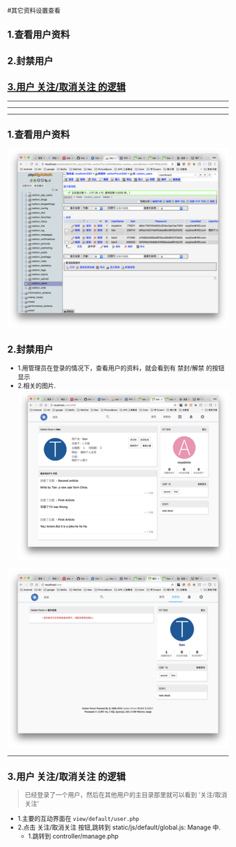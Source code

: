 #其它资料设置查看


## 1.查看用户资料
## 2.封禁用户
## [3.用户 关注/取消关注 的逻辑](#follow)


***
***
***


## 1.查看用户资料

![](/assets/ScreenShot2018-01-15_15.41.19.png)

## 2.封禁用户
* 1.用管理员在登录的情况下，查看用户的资料，就会看到有 禁封/解禁 的按钮显示
* 2.相关的图片.
![](/assets/ScreenShot2018-01-15_14.01.05.png)

![](/assets/ScreenShot2018-01-15_14.01.38.png)

***
## 3.用户 关注/取消关注 的逻辑<a name="follow"/>
>已经登录了一个用户，然后在其他用户的主目录那里就可以看到 ‘关注/取消关注’

* 1.主要的互动界面在 ```view/default/user.php```
* 2.点击 关注/取消关注 按钮,跳转到 static/js/default/global.js: Manage 中.
    * 1.跳转到 controller/manage.php








